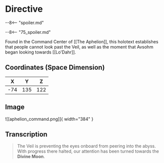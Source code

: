 # Directive

--8<-- "spoiler.md"

--8<-- "75_spoiler.md"

Found in the Command Center of [[The Aphelion]], this holotext establishes that people cannot look past the Veil, as well as the moment that Avsohm began looking towards [[Lo'Dahr]].

## Coordinates (Space Dimension)
| **X** | **Y** | **Z** |
| :---: | :---: | :---: |
|  -74  |  135  |  122  |

## Image

![[aphelion_command.png]]{ width="384" }

## Transcription
> The Veil is preventing the eyes onboard from peering into the abyss. With progress there halted, our attention has been turned towards the **Divine Moon**.
